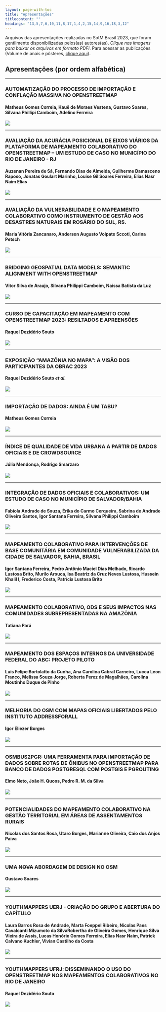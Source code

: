 ```yaml
---
layout: page-with-toc
title: "Apresentações"
titlecontent: ""
headings: "13,5,7,6,10,11,8,17,1,4,2,15,14,9,16,18,3,12"
---
```

<!--
<style>
  body {
    counter-reset: poster-submission;
  }
  h2::before {

    font-weight: bold;
  }
  #toc li a {
    padding-top: 4px;
    padding-bottom: 4px;
  }
  -->


Arquivos das apresentações realizadas no SotM Brasil 2023, que foram gentilmente disponibilizadas pelos(as) autores(as). *Clique nas imagens para baixar os arquivos em formato PDF!*. Para acessar as publicações (Volume de anais e pôsteres, <a href="https://sotm-br.github.io/2023/posters/" target="_blank">clique aqui</a>).

## Apresentações (por ordem alfabética)
<hr>

<!-- apresentacoes ordenadas alfabeticamente de A a Z -->
<!-- lista atualizada em 27 out 2023 aguardando os demais que porventura enviarem -->

<h3 id="13">AUTOMATIZAÇÃO DO PROCESSO DE IMPORTAÇÃO E CONFLAÇÃO MASSIVA NO OPENSTREETMAP</h3>
<h4>Matheus Gomes Correia, Kauê de Moraes Vestena, Gustavo Soares, Silvana Phillipi Camboim, Adelino Ferreira</h4>

[<img src="https://sotm-br.github.io/2023/presentations/thumbnails/ap13.jpg" style="max-height:300px; max-width:300px;">](https://sotm-br.github.io/2023/presentations/pdf/ap13_sotmbr2023.pdf)

<hr>


<h3 id="5">AVALIAÇÃO DA ACURÁCIA POSICIONAL DE EIXOS VIÁRIOS DA PLATAFORMA DE MAPEAMENTO COLABORATIVO DO OPENSTREETMAP – UM ESTUDO DE CASO NO MUNICÍPIO DO RIO DE JANEIRO - RJ</h3>
<h4>Auzenan Pereira de Sá, Fernando Dias de Almeida, Guilherme Damasceno Raposo, Jonatas Goulart Marinho, Louise Gil Soares Ferreira, Elias Nasr Naim Elias</h4>

[<img src="https://sotm-br.github.io/2023/presentations/thumbnails/ap5.jpg" style="max-height:300px; max-width:300px;">](https://sotm-br.github.io/2023/presentations/pdf/ap5_sotmbr2023.pdf)

<hr>


<h3 id="7">AVALIAÇÃO DA VULNERABILIDADE E O MAPEAMENTO COLABORATIVO COMO INSTRUMENTO DE GESTÃO AOS DESASTRES NATURAIS EM ROSÁRIO DO SUL, RS.</h3>
<h4>Maria Vitória Zancanaro, Anderson Augusto Volpato Sccoti, Carina Petsch</h4>

[<img src="https://sotm-br.github.io/2023/presentations/thumbnails/ap7.jpg" style="max-height:300px; max-width:300px;">](https://sotm-br.github.io/2023/presentations/pdf/ap7_sotmbr2023.pdf)

<hr>


<h3 id="6">BRIDGING GEOSPATIAL DATA MODELS: SEMANTIC ALIGNMENT WITH OPENSTREETMAP</h3>
<h4>Vitor Silva de Araujo, Silvana Philippi Camboim, Naíssa Batista da Luz</h4>

[<img src="https://sotm-br.github.io/2023/presentations/thumbnails/ap6.jpg" style="max-height:300px; max-width:300px;">](https://sotm-br.github.io/2023/presentations/pdf/ap6_sotmbr2023.pdf)

<hr>


<h3 id="10">CURSO DE CAPACITAÇÃO EM MAPEAMENTO COM OPENSTREETMAP 2023: RESILTADOS E APREENSÕES</h3>
<h4>Raquel Dezidério Souto</h4>

[<img src="https://sotm-br.github.io/2023/presentations/thumbnails/ap10.jpg" style="max-height:300px; max-width:300px;">](https://sotm-br.github.io/2023/presentations/pdf/ap10_sotmbr2023.pdf)

<hr>


<h3 id="11">EXPOSIÇÃO “AMAZÔNIA NO MAPA”: A VISÃO DOS PARTICIPANTES DA OBRAC 2023</h3>
<h4>Raquel Dezidério Souto <i>et al.</i> </h4>

[<img src="https://sotm-br.github.io/2023/presentations/thumbnails/ap11.jpg" style="max-height:300px; max-width:300px;">](https://sotm-br.github.io/2023/presentations/pdf/ap11_sotmbr2023.pdf)

<hr>


<h3 id="8">IMPORTAÇÃO DE DADOS: AINDA É UM TABU?</h3>
<h4>Matheus Gomes Correia</h4>

[<img src="https://sotm-br.github.io/2023/presentations/thumbnails/ap8.jpg" style="max-height:300px; max-width:300px;">](https://sotm-br.github.io/2023/presentations/pdf/ap8_sotmbr2023.pdf)

<hr>


<h3 id="17">ÍNDICE DE QUALIDADE DE VIDA URBANA A PARTIR DE DADOS OFICIAIS E DE CROWDSOURCE</h3>
<h4>Júlia Mendonça, Rodrigo Smarzaro</h4>

[<img src="https://sotm-br.github.io/2023/presentations/thumbnails/ap17.jpg" style="max-height:300px; max-width:300px;">](https://sotm-br.github.io/2023/presentations/pdf/ap17_sotmbr2023.pdf)

<hr>


<h3 id="1">INTEGRAÇÃO DE DADOS OFICIAIS E COLABORATIVOS: UM ESTUDO DE CASO NO MUNICÍPIO DE SALVADOR/BAHIA</h3>
<h4>Fabíola Andrade de Souza, Érika do Carmo Cerqueira, Sabrina de Andrade Oliveira Santos, Igor Santana Ferreira, Silvana Philippi Camboim</h4>

[<img src="https://sotm-br.github.io/2023/presentations/thumbnails/ap1.jpg" style="max-height:50%; max-width:50%;">](https://sotm-br.github.io/2023/presentations/pdf/ap1_sotmbr2023.pdf)

<hr>


<h3 id="4">MAPEAMENTO COLABORATIVO PARA INTERVENÇÕES DE BASE COMUNITÁRIA EM COMUNIDADE VULNERABILIZADA DA CIDADE DE SALVADOR, BAHIA, BRASIL</h3>
<h4>Igor Santana Ferreira, Pedro Antônio Maciel Dias Melhado, Ricardo Lustosa Brito, Murilo Arouca, Isa Beatriz da Cruz Neves Lustosa, Hussein Khalil l, Frederico Costa, Patrícia Lustosa Brito</h4>

[<img src="https://sotm-br.github.io/2023/presentations/thumbnails/ap4.jpg" style="max-height:300px; max-width:300px;">](https://sotm-br.github.io/2023/presentations/pdf/ap4_sotmbr2023.pdf)

<hr>


<h3 id="2">MAPEAMENTO COLABORATIVO, ODS E SEUS IMPACTOS NAS COMUNIDADES SUBREPRESENTADAS NA AMAZÔNIA</h3>
<h4>Tatiana Pará</h4>

[<img src="https://sotm-br.github.io/2023/presentations/thumbnails/ap2.jpg" style="max-height:300px; max-width:300px;">](https://sotm-br.github.io/2023/presentations/pdf/ap2_sotmbr2023.pdf)

<hr>


<h3 id="15">MAPEAMENTO DOS ESPAÇOS INTERNOS DA UNIVERSIDADE FEDERAL DO ABC: PROJETO PILOTO</h3>
<h4>Luis Felipe Bortolatto da Cunha, Ana Carolina Cabral Carneiro, Lucca Leon Franco, Melissa Souza Jorge, Roberta Perez de Magalhães, Carolina Moutinho Duque de Pinho</h4>

[<img src="https://sotm-br.github.io/2023/presentations/thumbnails/ap15.jpg" style="max-height:300px; max-width:300px;">](https://sotm-br.github.io/2023/presentations/pdf/ap15_sotmbr2023.pdf)

<hr>


<h3 id="14">MELHORIA DO OSM COM MAPAS OFICIAIS LIBERTADOS PELO INSTITUTO ADDRESSFORALL</h3>
<h4>Igor Eliezer Borges</h4>

[<img src="https://sotm-br.github.io/2023/presentations/thumbnails/ap14.jpg" style="max-height:300px; max-width:300px;">](https://sotm-br.github.io/2023/presentations/pdf/ap14_sotmbr2023.pdf)

<hr>


<h3 id="9">OSMBUS2PGR: UMA FERRAMENTA PARA IMPORTAÇÃO DE DADOS SOBRE ROTAS DE ÔNIBUS NO OPENSTREETMAP PARA BANCO DE DADOS POSTGRESQL COM POSTGIS E PGROUTING</h3>
<h4>Elmo Neto, João H. Quoos, Pedro R. M. da Silva</h4>

[<img src="https://sotm-br.github.io/2023/presentations/thumbnails/ap9.jpg" style="max-height:300px; max-width:300px;">](https://sotm-br.github.io/2023/presentations/pdf/ap9_sotmbr2023.pdf)

<hr>


<h3 id="16">POTENCIALIDADES DO MAPEAMENTO COLABORATIVO NA GESTÃO TERRITORIAL EM ÁREAS DE ASSENTAMENTOS RURAIS</h3>
<h4>Nicolas dos Santos Rosa, Utaro Borges, Marianne Oliveira, Caio dos Anjos Paiva</h4>

[<img src="https://sotm-br.github.io/2023/presentations/thumbnails/ap16.jpg" style="max-height:300px; max-width:300px;">](https://sotm-br.github.io/2023/presentations/pdf/ap16_sotmbr2023.pdf)

<hr>


<h3 id="18">UMA <s>NOVA</s> ABORDAGEM DE DESIGN NO OSM</h3>
<h4>Gustavo Soares</h4>

[<img src="https://sotm-br.github.io/2023/presentations/thumbnails/ap18.jpg" style="max-height:300px; max-width:300px;">](https://sotm-br.github.io/2023/presentations/pdf/ap18_sotmbr2023.pdf)

<hr>


<h3 id="3">YOUTHMAPPERS UERJ - CRIAÇÃO DO GRUPO E ABERTURA DO CAPÍTULO</h3>
<h4>Laura Barros Rosa de Andrade, Marta Foeppel Ribeiro, Nicolas Paes Cavalcanti Mizumoto da SilvaRobertha de Oliveira Gomes, Henrique Silva Vieira de Assis, Lucas Honório Gomes Ferreira, Elias Nasr Naim, Patrick Calvano Kuchler, Vivian Castilho da Costa</h4>

[<img src="https://sotm-br.github.io/2023/presentations/thumbnails/ap3.jpg" style="max-height:300px; max-width:300px;">](https://sotm-br.github.io/2023/presentations/pdf/ap3_sotmbr2023.pdf)

<hr>


<h3 id="12">YOUTHMAPPERS UFRJ: DISSEMINANDO O USO DO OPENSTREETMAP NOS MAPEAMENTOS COLABORATIVOS NO RIO DE JANEIRO</h3>
<h4>Raquel Dezidério Souto</h4>

[<img src="https://sotm-br.github.io/2023/presentations/thumbnails/ap12.jpg" style="max-height:300px; max-width:300px;">](https://sotm-br.github.io/2023/presentations/pdf/ap12_sotmbr2023.pdf)

